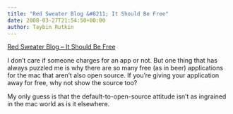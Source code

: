 ```yaml
---
title: "Red Sweater Blog &#8211; It Should Be Free"
date: 2008-03-27T21:54:50+00:00
author: Taybin Rutkin
---
```


[Red Sweater Blog &#8211; It Should Be Free](http://www.red-sweater.com/blog/481/it-should-be-free)

I don&#8217;t care if someone charges for an app or not. But one thing that has always puzzled me is why there are so many free (as in beer) applications for the mac that aren&#8217;t also open source. If you&#8217;re giving your application away for free, why not show the source too?

My only guess is that the default-to-open-source attitude isn&#8217;t as ingrained in the mac world as is it elsewhere.
